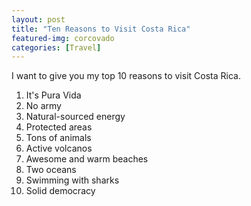 ```yaml
---
layout: post
title: "Ten Reasons to Visit Costa Rica"
featured-img: corcovado
categories: [Travel]
---
```


I want to give you my top 10 reasons to visit Costa Rica. 

1. It's Pura Vida
2. No army
3. Natural-sourced energy
4. Protected areas
5. Tons of animals
6. Active volcanos
7. Awesome and warm beaches
8. Two oceans
9. Swimming with sharks
10. Solid democracy
